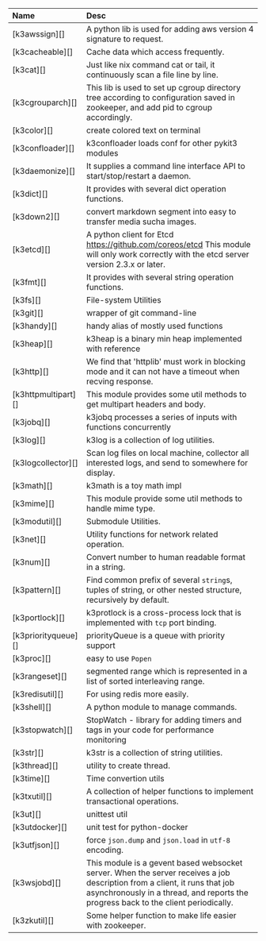 | Name | Desc |
| :-- | :-- |
| [k3awssign][] | A python lib is used for adding aws version 4 signature to request. |
| [k3cacheable][] | Cache data which access frequently. |
| [k3cat][] | Just like nix command cat or tail, it continuously scan a file line by line. |
| [k3cgrouparch][] | This lib is used to set up cgroup directory tree according to configuration saved in zookeeper, and add pid to cgroup accordingly. |
| [k3color][] | create colored text on terminal |
| [k3confloader][] | k3confloader loads conf for other pykit3 modules |
| [k3daemonize][] | It supplies a command line interface API to start/stop/restart a daemon. |
| [k3dict][] | It provides with several dict operation functions. |
| [k3down2][] | convert markdown segment into easy to transfer media sucha images. |
| [k3etcd][] | A python client for Etcd https://github.com/coreos/etcd This module will only work correctly with the etcd server version 2.3.x or later. |
| [k3fmt][] | It provides with several string operation functions. |
| [k3fs][] | File-system Utilities |
| [k3git][] | wrapper of git command-line |
| [k3handy][] | handy alias of mostly used functions |
| [k3heap][] | k3heap is a binary min heap implemented with reference |
| [k3http][] | We find that 'httplib' must work in blocking mode and it can not have a timeout when recving response. |
| [k3httpmultipart][] | This module provides some util methods to get multipart headers and body. |
| [k3jobq][] | k3jobq processes a series of inputs with functions concurrently |
| [k3log][] | k3log is a collection of log utilities. |
| [k3logcollector][] | Scan log files on local machine, collector all interested logs, and send to somewhere for display. |
| [k3math][] | k3math is a toy math impl |
| [k3mime][] | This module provide some util methods to handle mime type. |
| [k3modutil][] | Submodule Utilities. |
| [k3net][] | Utility functions for network related operation. |
| [k3num][] | Convert number to human readable format in a string. |
| [k3pattern][] | Find common prefix of several `string`s, tuples of string, or other nested structure, recursively by default. |
| [k3portlock][] | k3protlock is a cross-process lock that is implemented with `tcp` port binding. |
| [k3priorityqueue][] | priorityQueue is a queue with priority support |
| [k3proc][] | easy to use `Popen` |
| [k3rangeset][] | segmented range which is represented in a list of sorted interleaving range. |
| [k3redisutil][] | For using redis more easily. |
| [k3shell][] | A python module to manage commands. |
| [k3stopwatch][] | StopWatch - library for adding timers and tags in your code for performance monitoring |
| [k3str][] | k3str is a collection of string utilities. |
| [k3thread][] | utility to create thread. |
| [k3time][] | Time convertion utils |
| [k3txutil][] | A collection of helper functions to implement transactional operations. |
| [k3ut][] | unittest util |
| [k3utdocker][] | unit test for python-docker |
| [k3utfjson][] | force `json.dump` and `json.load` in `utf-8` encoding. |
| [k3wsjobd][] | This module is a gevent based websocket server. When the server receives a job description from a client, it runs that job asynchronously in a thread, and reports the progress back to the client periodically. |
| [k3zkutil][] | Some helper function to make life easier with zookeeper. |